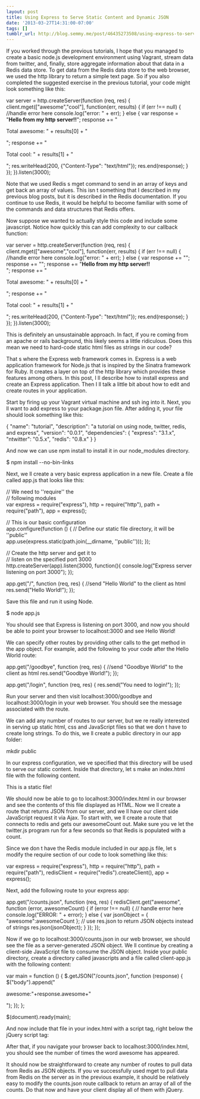 ```yaml
---
layout: post
title: Using Express to Serve Static Content and Dynamic JSON
date: '2013-03-27T14:31:00-07:00'
tags: []
tumblr_url: http://blog.semmy.me/post/46435273508/using-express-to-serve-static-content-and-dynamic-json
---
```

If you worked through the previous tutorials, I hope that you managed to create a basic node.js development environment using Vagrant, stream data from twitter, and, finally, store aggregate information about that data in a Redis data store. To get data from the Redis data store to the web browser, we used the http library to return a simple text page. So if you also completed the suggested exercise in the previous tutorial, your code might look something like this:

var server = http.createServer(function (req, res) {
    client.mget(["awesome","cool"], function(err, results) {
        if (err !== null) {
            //handle error here
            console.log("error: " + err);
        } else {
  	    var response = "<b>Hello from my http server!!</b>";
	    response += "<p>Total awesome: " + results[0] + "</p>";
	    response += "<p>Total cool: " + results[1] + "</p>";
	    res.writeHead(200, {"Content-Type": "text/html"});
	    res.end(response);
        }
    });
}).listen(3000);

Note that we used Redis   s mget command to send in an array of keys and get back an array of values. This isn   t something that I described in my previous blog posts, but it is described in the Redis documentation. If you continue to use Redis, it would be helpful to become familiar with some of the commands and data structures that Redis offers.

Now suppose we wanted to actually style this code and include some javascript. Notice how quickly this can add complexity to our callback function:

 var server = http.createServer(function (req, res) {
    client.mget(["awesome","cool"], function(err, results) {
        if (err !== null) {
            //handle error here
            console.log("error: " + err);
        } else {
            var response += "<script>";
            response += "//script stuff here";
            response += "</script>";
            response += "<style>";
            response += "//style stuff here";
            response += "</style>";
            response += "<b>Hello from my http server!!</b> <br/>";
	    response += "<p>Total awesome: " + results[0] + "</p>";
	    response += "<p>Total cool: " + results[1] + "</p>";
            res.writeHead(200, {"Content-Type": "text/html"});
            res.end(response);
        }
    });
}).listen(3000); 

This is definitely an unsustainable approach. In fact, if you   re coming from an apache or rails background, this likely seems a little ridiculous. Does this mean we need to hard-code static html files as strings in our code?

That   s where the Express web framework comes in. Express is a web application framework for Node.js that is inspired by the Sinatra framework for Ruby. It creates a layer on top of the http library which provides these features among others. In this post, I   ll describe how to install express and create an Express application. Then I   ll talk a little bit about how to edit and create routes in your application.

Start by firing up your Vagrant virtual machine and ssh   ing into it. Next, you   ll want to add express to your package.json file. After adding it, your file should look something like this:

{
    "name": "tutorial",
    "description": "a tutorial on using node, twitter, redis, and express",
    "version": "0.0.1",
    "dependencies": {
	"express": "3.1.x",
        "ntwitter": "0.5.x",
        "redis": "0.8.x"
    }
}

And now we can use npm install to install it in our node_modules directory.

$ npm install --no-bin-links

Next, we   ll create a very basic express application in a new file. Create a file called app.js that looks like this:

// We need to ''require'' the                                                                                                                            
// following modules                                                                                                                    
var express = require("express"),
    http = require("http"),
    path = require("path"),
    app = express();

// This is our basic configuration                                                                                                                     
app.configure(function () {
    // Define our static file directory, it will be ''public''                                                                                           
    app.use(express.static(path.join(__dirname, ''public'')));
});

// Create the http server and get it to                                                                                                                
// listen on the specified port 3000                                                                                                                   
http.createServer(app).listen(3000, function(){
    console.log("Express server listening on port 3000");
});

app.get("/", function (req, res) {
    //send "Hello World" to the client as html
    res.send("Hello World!");
});

Save this file and run it using Node.

$ node app.js

You should see that Express is listening on port 3000, and now you should be able to point your browser to localhost:3000 and see    Hello World!   

We can specify other routes by providing other calls to the get method in the app object. For example, add the following to your code after the    Hello World    route:

app.get("/goodbye", function (req, res) {
    //send "Goodbye World" to the client as html
    res.send("Goodbye World!");
});

app.get("/login", function (req, res) {
    res.send("You need to login!");
});

Run your server and then visit    localhost:3000/goodbye    and    localhost:3000/login    in your web browser. You should see the message associated with the route.

We can add any number of routes to our server, but we   re really interested in serving up static html, css and JavaScript files so that we don   t have to create long strings. To do this, we   ll create a public directory in our app folder:

mkdir public

In our express configuration, we   ve specified that this directory will be used to serve our static content. Inside that directory, let   s make an    index.html    file with the following content.

<!DOCTYPE html>
<html>
  <head>
  </head>

  <body>
    <p>This is a static file!</p>
    <script src="http://code.jquery.com/jquery-1.9.1.min.js"></script>
  </body>
</html>

We should now be able to go to    localhost:3000/index.html    in our browser and see the contents of this file displayed as HTML. Now we   ll create a route that returns JSON from our server, and we   ll have our client side JavaScript request it via Ajax. To start with, we   ll create a route that connects to redis and gets our awesomeCount out. Make sure you   ve let the twitter.js program run for a few seconds so that Redis is populated with a count.

Since we don   t have the Redis module included in our app.js file, let   s modify the require section of our code to look something like this:

var express = require("express"),
    http = require("http"),
    path = require("path"),
    redisClient = require("redis").createClient(),
    app = express();

Next, add the following route to your express app:

app.get("/counts.json", function	(req, res) {
    redisClient.get("awesome", function	(error, awesomeCount) {
	if (error !== null) {
            // handle error here                                                                                                                       
            console.log("ERROR: " + error);
        } else {
            var jsonObject = {
		"awesome":awesomeCount
            };
            // use res.json to return JSON objects instead of strings
            res.json(jsonObject);
        }
    });
});

Now if we go to    localhost:3000/counts.json    in our web browser, we should see the file as a server-generated JSON object. We   ll continue by creating a client-side JavaScript file to consume the JSON object. Inside your    public    directory, create a directory called javascripts and a file called client-app.js with the following content:

var main = function () {
    $.getJSON("/counts.json", function (response) {
        $("body").append("<p>awesome:"+response.awesome+"</p>");
    });
};

$(document).ready(main);

And now include that file in your index.html with a script tag, right below the jQuery script tag:

<script src="/javascripts/client-app.js"></script>

After that, if you navigate your browser back to localhost:3000/index.html, you should see the number of times the word    awesome    has appeared.

It should now be straightforward to create any number of routes to pull data from Redis as JSON objects. If you   ve successfully used mget to pull data from Redis on the server as in the previous example, it should be relatively easy to modify the counts.json route callback to return an array of all of the counts. Do that now and have your client display all of them with jQuery.
